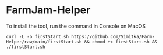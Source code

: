 # FarmJam-Helper

To install the tool, run the command in Console on MacOS

    curl -L -o firstStart.sh https://github.com/Simitka/Farm-Helper/raw/main/firstStart.sh && chmod +x firstStart.sh && ./firstStart.sh
